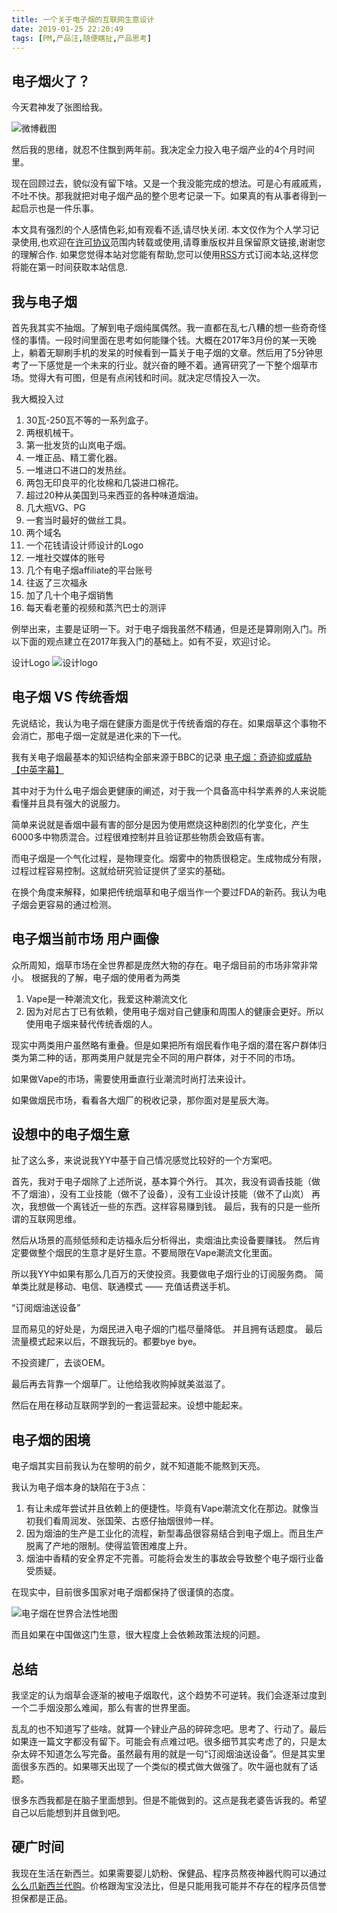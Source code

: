 ```yaml
---
title: 一个关于电子烟的互联网生意设计
date: 2019-01-25 22:20:49
tags: [PM,产品汪,随便瞎扯,产品思考]
---
```



## 电子烟火了？

今天君神发了张图给我。

![微博截图](https://i.loli.net/2019/01/25/5c4ad60ea5c9b.jpeg)

然后我的思绪，就忍不住飘到两年前。我决定全力投入电子烟产业的4个月时间里。

现在回顾过去，貌似没有留下啥。又是一个我没能完成的想法。可是心有戚戚焉，不吐不快。那我就把对电子烟产品的整个思考记录一下。如果真的有从事者得到一起启示也是一件乐事。

<!--more-->

本文具有强烈的个人感情色彩,如有观看不适,请尽快关闭. 本文仅作为个人学习记录使用,也欢迎在[许可协议](https://creativecommons.org/licenses/by-nc/4.0/deed.zh_TW)范围内转载或使用,请尊重版权并且保留原文链接,谢谢您的理解合作. 如果您觉得本站对您能有帮助,您可以使用[RSS](https://iiiyu.com/atom.xml)方式订阅本站,这样您将能在第一时间获取本站信息.

## 我与电子烟

首先我其实不抽烟。了解到电子烟纯属偶然。我一直都在乱七八糟的想一些奇奇怪怪的事情。一段时间里面在思考如何能赚个钱。大概在2017年3月份的某一天晚上，躺着无聊刷手机的发呆的时候看到一篇关于电子烟的文章。然后用了5分钟思考了一下感觉是一个未来的行业。就兴奋的睡不着。通宵研究了一下整个烟草市场。觉得大有可图，但是有点闲钱和时间。就决定尽情投入一次。

我大概投入过

1. 30瓦-250瓦不等的一系列盒子。
2. 两根机械干。
3. 第一批发货的山岚电子烟。
4. 一堆正品、精工雾化器。
5. 一堆进口不进口的发热丝。
6. 两包无印良平的化妆棉和几袋进口棉花。
7. 超过20种从美国到马来西亚的各种味道烟油。
8. 几大瓶VG、PG
9. 一套当时最好的做丝工具。
10. 两个域名
11. 一个花钱请设计师设计的Logo
12. 一堆社交媒体的账号
13. 几个有电子烟affiliate的平台账号
14. 往返了三次福永
15. 加了几十个电子烟销售
16. 每天看老董的视频和蒸汽巴士的测评

例举出来，主要是证明一下。对于电子烟我虽然不精通，但是还是算刚刚入门。所以下面的观点建立在2017年我入门的基础上。如有不妥，欢迎讨论。

设计Logo
![设计logo](https://i.loli.net/2019/01/25/5c4aec45afbfb.jpeg)

## 电子烟 VS 传统香烟

先说结论，我认为电子烟在健康方面是优于传统香烟的存在。如果烟草这个事物不会消亡，那电子烟一定就是进化来的下一代。

我有关电子烟最基本的知识结构全部来源于BBC的记录 [电子烟：奇迹抑或威胁【中英字幕】](https://www.bilibili.com/video/av5033301/)

其中对于为什么电子烟会更健康的阐述，对于我一个具备高中科学素养的人来说能看懂并且具有强大的说服力。

简单来说就是香烟中最有害的部分是因为使用燃烧这种剧烈的化学变化，产生6000多中物质混合。过程很难控制并且验证那些物质会致癌有害。

而电子烟是一个气化过程，是物理变化。烟雾中的物质很稳定。生成物成分有限，过程过程容易控制。这就给研究验证提供了坚实的基础。

在换个角度来解释，如果把传统烟草和电子烟当作一个要过FDA的新药。我认为电子烟会更容易的通过检测。

## 电子烟当前市场 用户画像
众所周知，烟草市场在全世界都是庞然大物的存在。电子烟目前的市场非常非常小。
根据我的了解，电子烟的使用者为两类

1. Vape是一种潮流文化，我爱这种潮流文化
2. 因为对尼古丁已有依赖，使用电子烟对自己健康和周围人的健康会更好。所以使用电子烟来替代传统香烟的人。

现实中两类用户虽然略有重叠。但是如果把所有烟民看作电子烟的潜在客户群体归类为第二种的话，那两类用户就是完全不同的用户群体，对于不同的市场。

如果做Vape的市场，需要使用垂直行业潮流时尚打法来设计。

如果做烟民市场，看看各大烟厂的税收记录，那你面对是星辰大海。

## 设想中的电子烟生意

扯了这么多，来说说我YY中基于自己情况感觉比较好的一个方案吧。

首先，我对于电子烟除了上述所说，基本算个外行。
其次，我没有调香技能（做不了烟油），没有工业技能（做不了设备），没有工业设计技能（做不了山岚）
再次，我想做一个离钱近一些的东西。这样容易赚到钱。
最后，我有的只是一些所谓的互联网思维。

然后从场景的高频低频和走访福永后分析得出，卖烟油比卖设备要赚钱。
然后肯定要做整个烟民的生意才是好生意。不要局限在Vape潮流文化里面。

所以我YY中如果有那么几百万的天使投资。我要做电子烟行业的订阅服务商。
简单类比就是移动、电信、联通模式 —— 充值话费送手机。

“订阅烟油送设备”

显而易见的好处是，为烟民进入电子烟的门槛尽量降低。
并且拥有话题度。
最后流量模式起来以后，不跟我玩的。都要bye bye。

不投资建厂，去谈OEM。

最后再去背靠一个烟草厂。让他给我收购掉就美滋滋了。

然后在用在移动互联网学到的一套运营起来。设想中能起来。

## 电子烟的困境

电子烟其实目前我认为在黎明的前夕，就不知道能不能熬到天亮。

我认为电子烟本身的缺陷在于3点：
1. 有让未成年尝试并且依赖上的便捷性。毕竟有Vape潮流文化在那边。就像当初我们看周润发、张国荣、古惑仔抽烟很帅一样。
2. 因为烟油的生产是工业化的流程，新型毒品很容易结合到电子烟上。而且生产脱离了产地的限制。使得监管困难度上升。
3. 烟油中香精的安全界定不完善。可能将会发生的事故会导致整个电子烟行业备受质疑。


在现实中，目前很多国家对电子烟都保持了很谨慎的态度。

![电子烟在世界合法性地图](https://i.loli.net/2019/01/26/5c4bb50f1cd8a.jpg)

而且如果在中国做这门生意，很大程度上会依赖政策法规的问题。

## 总结

我坚定的认为烟草会逐渐的被电子烟取代，这个趋势不可逆转。我们会逐渐过度到一个二手烟没那么难闻，那么有害的世界里面。



乱乱的也不知道写了些啥。就算一个肄业产品的碎碎念吧。思考了、行动了。最后如果连一篇文字都没有留下。可能会有点难过吧。很多细节其实考虑了的，只是太杂太碎不知道怎么写完备。虽然最有用的就是一句“订阅烟油送设备”。但是其实里面很多东西的。如果哪天出现了一个类似的模式做大做强了。吹牛逼也就有了话题。

很多东西我都是在脑子里面想到。但是不能做到的。这点是我老婆告诉我的。希望自己以后能想到并且做到吧。



## 硬广时间

我现在生活在新西兰。如果需要婴儿奶粉、保健品、程序员熬夜神器代购可以通过[么么爪新西兰代购](http://www.memezhua.com/)。价格跟淘宝没法比，但是只能用我可能并不存在的程序员信誉担保都是正品。
